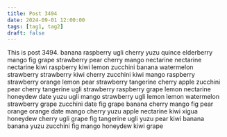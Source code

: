 ```yaml
---
title: Post 3494
date: 2024-09-01 12:00:00
tags: [tag1, tag2]
draft: false
---
```

This is post 3494.
banana
raspberry
ugli
cherry
yuzu
quince
elderberry
mango
fig
grape
strawberry
pear
cherry
mango
nectarine
nectarine
nectarine
kiwi
raspberry
kiwi
lemon
zucchini
banana
watermelon
strawberry
strawberry
kiwi
cherry
zucchini
kiwi
mango
raspberry
strawberry
orange
lemon
pear
strawberry
tangerine
cherry
apple
zucchini
pear
cherry
tangerine
ugli
strawberry
raspberry
grape
lemon
nectarine
honeydew
date
yuzu
ugli
mango
strawberry
ugli
lemon
lemon
watermelon
strawberry
grape
zucchini
date
fig
grape
banana
cherry
mango
fig
pear
orange
orange
date
mango
cherry
yuzu
apple
nectarine
kiwi
xigua
honeydew
cherry
ugli
grape
fig
tangerine
ugli
yuzu
pear
kiwi
banana
banana
yuzu
zucchini
fig
mango
honeydew
kiwi
grape
